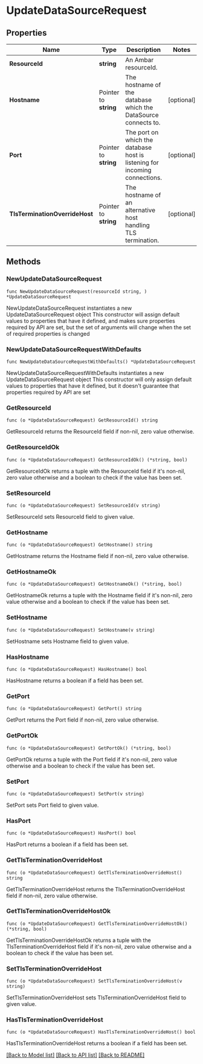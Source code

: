 # UpdateDataSourceRequest

## Properties

Name | Type | Description | Notes
------------ | ------------- | ------------- | -------------
**ResourceId** | **string** | An Ambar resourceId. | 
**Hostname** | Pointer to **string** | The hostname of the database which the DataSource connects to. | [optional] 
**Port** | Pointer to **string** | The port on which the database host is listening for incoming connections. | [optional] 
**TlsTerminationOverrideHost** | Pointer to **string** | The hostname of an alternative host handling TLS termination. | [optional] 

## Methods

### NewUpdateDataSourceRequest

`func NewUpdateDataSourceRequest(resourceId string, ) *UpdateDataSourceRequest`

NewUpdateDataSourceRequest instantiates a new UpdateDataSourceRequest object
This constructor will assign default values to properties that have it defined,
and makes sure properties required by API are set, but the set of arguments
will change when the set of required properties is changed

### NewUpdateDataSourceRequestWithDefaults

`func NewUpdateDataSourceRequestWithDefaults() *UpdateDataSourceRequest`

NewUpdateDataSourceRequestWithDefaults instantiates a new UpdateDataSourceRequest object
This constructor will only assign default values to properties that have it defined,
but it doesn't guarantee that properties required by API are set

### GetResourceId

`func (o *UpdateDataSourceRequest) GetResourceId() string`

GetResourceId returns the ResourceId field if non-nil, zero value otherwise.

### GetResourceIdOk

`func (o *UpdateDataSourceRequest) GetResourceIdOk() (*string, bool)`

GetResourceIdOk returns a tuple with the ResourceId field if it's non-nil, zero value otherwise
and a boolean to check if the value has been set.

### SetResourceId

`func (o *UpdateDataSourceRequest) SetResourceId(v string)`

SetResourceId sets ResourceId field to given value.


### GetHostname

`func (o *UpdateDataSourceRequest) GetHostname() string`

GetHostname returns the Hostname field if non-nil, zero value otherwise.

### GetHostnameOk

`func (o *UpdateDataSourceRequest) GetHostnameOk() (*string, bool)`

GetHostnameOk returns a tuple with the Hostname field if it's non-nil, zero value otherwise
and a boolean to check if the value has been set.

### SetHostname

`func (o *UpdateDataSourceRequest) SetHostname(v string)`

SetHostname sets Hostname field to given value.

### HasHostname

`func (o *UpdateDataSourceRequest) HasHostname() bool`

HasHostname returns a boolean if a field has been set.

### GetPort

`func (o *UpdateDataSourceRequest) GetPort() string`

GetPort returns the Port field if non-nil, zero value otherwise.

### GetPortOk

`func (o *UpdateDataSourceRequest) GetPortOk() (*string, bool)`

GetPortOk returns a tuple with the Port field if it's non-nil, zero value otherwise
and a boolean to check if the value has been set.

### SetPort

`func (o *UpdateDataSourceRequest) SetPort(v string)`

SetPort sets Port field to given value.

### HasPort

`func (o *UpdateDataSourceRequest) HasPort() bool`

HasPort returns a boolean if a field has been set.

### GetTlsTerminationOverrideHost

`func (o *UpdateDataSourceRequest) GetTlsTerminationOverrideHost() string`

GetTlsTerminationOverrideHost returns the TlsTerminationOverrideHost field if non-nil, zero value otherwise.

### GetTlsTerminationOverrideHostOk

`func (o *UpdateDataSourceRequest) GetTlsTerminationOverrideHostOk() (*string, bool)`

GetTlsTerminationOverrideHostOk returns a tuple with the TlsTerminationOverrideHost field if it's non-nil, zero value otherwise
and a boolean to check if the value has been set.

### SetTlsTerminationOverrideHost

`func (o *UpdateDataSourceRequest) SetTlsTerminationOverrideHost(v string)`

SetTlsTerminationOverrideHost sets TlsTerminationOverrideHost field to given value.

### HasTlsTerminationOverrideHost

`func (o *UpdateDataSourceRequest) HasTlsTerminationOverrideHost() bool`

HasTlsTerminationOverrideHost returns a boolean if a field has been set.


[[Back to Model list]](../README.md#documentation-for-models) [[Back to API list]](../README.md#documentation-for-api-endpoints) [[Back to README]](../README.md)


